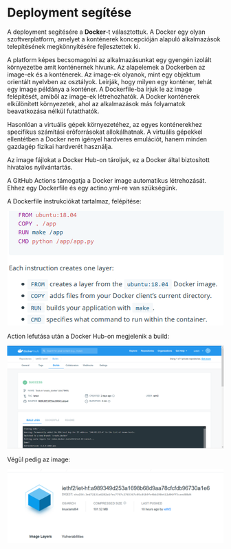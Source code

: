 # Deployment segítése

A deployment segítésére a __Docker__-t választottuk. A Docker egy olyan szoftverplatform, amelyet a konténerek koncepcióján alapuló alkalmazások telepítésének megkönnyítésére fejlesztettek ki.

A platform képes becsomagolni az alkalmazásunkat egy gyengén izolált környezetbe amit konténernek hívunk. 
Az alapelemek a Dockerben az image-ek és a konténerek. Az image-ek olyanok, mint egy objektum orientált nyelvben az osztályok. Leírják, hogy milyen egy konténer, tehát egy image példánya a konténer.
A Dockerfile-ba írjuk le az image felépítését, amiből az image-ek létrehozhatók.
A Docker konténerek elkülönített környezetek, ahol az alkalmazások más folyamatok beavatkozása nélkül futatthatók.

Hasonlóan a virtuális gépek környezetéhez, az egyes konténerekhez specifikus számítási erõforrásokat allokálhatnak. A virtuális gépekkel ellentétben a Docker nem igényel hardveres emulációt, hanem minden gazdagép fizikai hardverét használja.

Az image fájlokat a Docker Hub-on tároljuk, ez a Docker által biztosított hivatalos nyilvántartás.

A GitHub Actions támogatja a Docker image automatikus létrehozását. Ehhez egy Dockerfile és egy actino.yml-re van szükségünk.

A Dockerfile instrukciókat tartalmaz, felépítése:

![1](/doc/images/docker_inst.png)

Action lefutása után a Docker Hub-on megjelenik a build:

![2](/doc/images/docker_buidl.png)

Végül pedig az image:

![3](/doc/images/docker_image.png)


